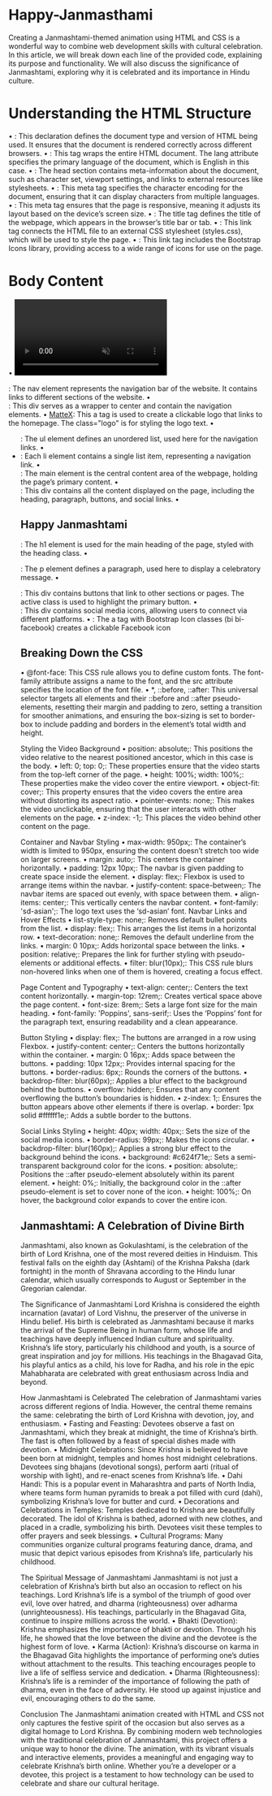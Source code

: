 # Happy-Janmasthami
Creating a Janmashtami-themed animation using HTML and CSS is a wonderful way to combine web development skills with cultural celebration. In this article, we will break down each line of the provided code, explaining its purpose and functionality. We will also discuss the significance of Janmashtami, exploring why it is celebrated and its importance in Hindu culture.

# Understanding the HTML Structure
•	<!DOCTYPE html>: This declaration defines the document type and version of HTML being used. It ensures that the document is rendered correctly across different browsers.
•	<html lang="en">: This tag wraps the entire HTML document. The lang attribute specifies the primary language of the document, which is English in this case.
•	<head>: The head section contains meta-information about the document, such as character set, viewport settings, and links to external resources like stylesheets.
•	<meta charset="UTF-8">: This meta tag specifies the character encoding for the document, ensuring that it can display characters from multiple languages.
•	<meta name="viewport" content="width=device-width, initial-scale=1.0">: This meta tag ensures that the page is responsive, meaning it adjusts its layout based on the device’s screen size.
•	<title>Happy Janmashtami Animated Landing Page</title>: The title tag defines the title of the webpage, which appears in the browser’s title bar or tab.
•	<link rel="stylesheet" href="styles.css">: This link tag connects the HTML file to an external CSS stylesheet (styles.css), which will be used to style the page.
•	<link rel="stylesheet" href="https://cdn.jsdelivr.net/npm/bootstrap-icons@1.11.3/font/bootstrap-icons.min.css">: This link tag includes the Bootstrap Icons library, providing access to a wide range of icons for use on the page.

# Body Content
•	<video autoplay loop muted>: The video element is used to embed a video on the page. The attributes autoplay, loop, and muted ensure that the video plays automatically, loops indefinitely, and does so without sound.
•	<source src="Happy Janmashtami.mp4">: This tag specifies the video file to be used. Here, the video is named “Happy Janmashtami.mp4.”
•	<nav class="navbar">: The nav element represents the navigation bar of the website. It contains links to different sections of the website.
•	<div class="container">: This div serves as a wrapper to center and contain the navigation elements.
•	<a href="#" class="logo">MatteX</a>: This a tag is used to create a clickable logo that links to the homepage. The class="logo" is for styling the logo text.
•	<ul>: The ul element defines an unordered list, used here for the navigation links.
•	<li>: Each li element contains a single list item, representing a navigation link.
•	<main class="container">: The main element is the central content area of the webpage, holding the page’s primary content.
•	<div class="page-content">: This div contains all the content displayed on the page, including the heading, paragraph, buttons, and social links.
•	<h1 class="heading">Happy Janmashtami</h1>: The h1 element is used for the main heading of the page, styled with the heading class.
•	<p>: The p element defines a paragraph, used here to display a celebratory message.
•	<div class="buttons">: This div contains buttons that link to other sections or pages. The active class is used to highlight the primary button.
•	<div class="social-links">: This div contains social media icons, allowing users to connect via different platforms.
•	<a href="#" class="bi bi-facebook"></a>: The a tag with Bootstrap Icon classes (bi bi-facebook) creates a clickable Facebook icon

# Breaking Down the CSS
•	@font-face: This CSS rule allows you to define custom fonts. The font-family attribute assigns a name to the font, and the src attribute specifies the location of the font file.
•	*, ::before, ::after: This universal selector targets all elements and their ::before and ::after pseudo-elements, resetting their margin and padding to zero, setting a transition for smoother animations, and ensuring the box-sizing is set to border-box to include padding and borders in the element’s total width and height.

Styling the Video Background
•	position: absolute;: This positions the video relative to the nearest positioned ancestor, which in this case is the body.
•	left: 0; top: 0;: These properties ensure that the video starts from the top-left corner of the page.
•	height: 100%; width: 100%;: These properties make the video cover the entire viewport.
•	object-fit: cover;: This property ensures that the video covers the entire area without distorting its aspect ratio.
•	pointer-events: none;: This makes the video unclickable, ensuring that the user interacts with other elements on the page.
•	z-index: -1;: This places the video behind other content on the page.

Container and Navbar Styling
•	max-width: 950px;: The container’s width is limited to 950px, ensuring the content doesn’t stretch too wide on larger screens.
•	margin: auto;: This centers the container horizontally.
•	padding: 12px 10px;: The navbar is given padding to create space inside the element.
•	display: flex;: Flexbox is used to arrange items within the navbar.
•	justify-content: space-between;: The navbar items are spaced out evenly, with space between them.
•	align-items: center;: This vertically centers the navbar content.
•	font-family: 'sd-asian';: The logo text uses the ‘sd-asian’ font.
Navbar Links and Hover Effects
•	list-style-type: none;: Removes default bullet points from the list.
•	display: flex;: This arranges the list items in a horizontal row.
•	text-decoration: none;: Removes the default underline from the links.
•	margin: 0 10px;: Adds horizontal space between the links.
•	position: relative;: Prepares the link for further styling with pseudo-elements or additional effects.
•	filter: blur(10px);: This CSS rule blurs non-hovered links when one of them is hovered, creating a focus effect.

Page Content and Typography
•	text-align: center;: Centers the text content horizontally.
•	margin-top: 12rem;: Creates vertical space above the page content.
•	font-size: 8rem;: Sets a large font size for the main heading.
•	font-family: 'Poppins', sans-serif;: Uses the ‘Poppins’ font for the paragraph text, ensuring readability and a clean appearance.

Button Styling
•	display: flex;: The buttons are arranged in a row using Flexbox.
•	justify-content: center;: Centers the buttons horizontally within the container.
•	margin: 0 16px;: Adds space between the buttons.
•	padding: 10px 12px;: Provides internal spacing for the buttons.
•	border-radius: 6px;: Rounds the corners of the buttons.
•	backdrop-filter: blur(60px);: Applies a blur effect to the background behind the buttons.
•	overflow: hidden;: Ensures that any content overflowing the button’s boundaries is hidden.
•	z-index: 1;: Ensures the button appears above other elements if there is overlap.
•	border: 1px solid #ffffff1e;: Adds a subtle border to the buttons.

Social Links Styling
•	height: 40px; width: 40px;: Sets the size of the social media icons.
•	border-radius: 99px;: Makes the icons circular.
•	backdrop-filter: blur(160px);: Applies a strong blur effect to the background behind the icons.
•	background: #c624f71e;: Sets a semi-transparent background color for the icons.
•	position: absolute;: Positions the ::after pseudo-element absolutely within its parent element.
•	height: 0%;: Initially, the background color in the ::after pseudo-element is set to cover none of the icon.
•	height: 100%;: On hover, the background color expands to cover the entire icon.

# Janmashtami: A Celebration of Divine Birth
Janmashtami, also known as Gokulashtami, is the celebration of the birth of Lord Krishna, one of the most revered deities in Hinduism. This festival falls on the eighth day (Ashtami) of the Krishna Paksha (dark fortnight) in the month of Shravana according to the Hindu lunar calendar, which usually corresponds to August or September in the Gregorian calendar.

The Significance of Janmashtami
Lord Krishna is considered the eighth incarnation (avatar) of Lord Vishnu, the preserver of the universe in Hindu belief. His birth is celebrated as Janmashtami because it marks the arrival of the Supreme Being in human form, whose life and teachings have deeply influenced Indian culture and spirituality.
Krishna’s life story, particularly his childhood and youth, is a source of great inspiration and joy for millions. His teachings in the Bhagavad Gita, his playful antics as a child, his love for Radha, and his role in the epic Mahabharata are celebrated with great enthusiasm across India and beyond.

How Janmashtami is Celebrated
The celebration of Janmashtami varies across different regions of India. However, the central theme remains the same: celebrating the birth of Lord Krishna with devotion, joy, and enthusiasm.
•	Fasting and Feasting: Devotees observe a fast on Janmashtami, which they break at midnight, the time of Krishna’s birth. The fast is often followed by a feast of special dishes made with devotion.
•	Midnight Celebrations: Since Krishna is believed to have been born at midnight, temples and homes host midnight celebrations. Devotees sing bhajans (devotional songs), perform aarti (ritual of worship with light), and re-enact scenes from Krishna’s life.
•	Dahi Handi: This is a popular event in Maharashtra and parts of North India, where teams form human pyramids to break a pot filled with curd (dahi), symbolizing Krishna’s love for butter and curd.
•	Decorations and Celebrations in Temples: Temples dedicated to Krishna are beautifully decorated. The idol of Krishna is bathed, adorned with new clothes, and placed in a cradle, symbolizing his birth. Devotees visit these temples to offer prayers and seek blessings.
•	Cultural Programs: Many communities organize cultural programs featuring dance, drama, and music that depict various episodes from Krishna’s life, particularly his childhood.

The Spiritual Message of Janmashtami
Janmashtami is not just a celebration of Krishna’s birth but also an occasion to reflect on his teachings. Lord Krishna’s life is a symbol of the triumph of good over evil, love over hatred, and dharma (righteousness) over adharma (unrighteousness). His teachings, particularly in the Bhagavad Gita, continue to inspire millions across the world.
•	Bhakti (Devotion): Krishna emphasizes the importance of bhakti or devotion. Through his life, he showed that the love between the divine and the devotee is the highest form of love.
•	Karma (Action): Krishna’s discourse on karma in the Bhagavad Gita highlights the importance of performing one’s duties without attachment to the results. This teaching encourages people to live a life of selfless service and dedication.
•	Dharma (Righteousness): Krishna’s life is a reminder of the importance of following the path of dharma, even in the face of adversity. He stood up against injustice and evil, encouraging others to do the same.

Conclusion
The Janmashtami animation created with HTML and CSS not only captures the festive spirit of the occasion but also serves as a digital homage to Lord Krishna. By combining modern web technologies with the traditional celebration of Janmashtami, this project offers a unique way to honor the divine. The animation, with its vibrant visuals and interactive elements, provides a meaningful and engaging way to celebrate Krishna’s birth online. Whether you’re a developer or a devotee, this project is a testament to how technology can be used to celebrate and share our cultural heritage.
